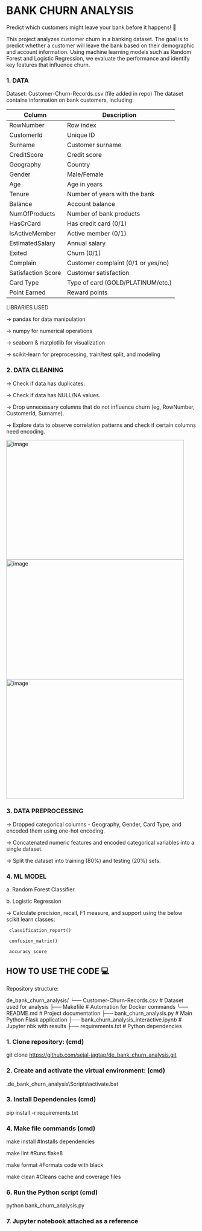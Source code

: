 # BANK CHURN ANALYSIS
Predict which customers might leave your bank before it happens! 🏃

This project analyzes customer churn in a banking dataset. The goal is to predict whether a customer will leave the bank based on their demographic and account information. Using machine learning models such as Random Forest and Logistic Regression, we evaluate the performance and identify key features that influence churn.

### 1. DATA
   
  Dataset: Customer-Churn-Records.csv (file added in repo)
  The dataset contains information on bank customers, including:

  | Column             | Description                        | 
  | ------------------ | ---------------------------------- | 
  | RowNumber          | Row index                          | 
  | CustomerId         | Unique ID                          | 
  | Surname            | Customer surname                   | 
  | CreditScore        | Credit score                       | 
  | Geography          | Country                            | 
  | Gender             | Male/Female                        | 
  | Age                | Age in years                       | 
  | Tenure             | Number of years with the bank      | 
  | Balance            | Account balance                    | 
  | NumOfProducts      | Number of bank products            | 
  | HasCrCard          | Has credit card (0/1)              | 
  | IsActiveMember     | Active member (0/1)                | 
  | EstimatedSalary    | Annual salary                      | 
  | Exited             | Churn (0/1)                        | 
  | Complain           | Customer complaint (0/1 or yes/no) | 
  | Satisfaction Score | Customer satisfaction              | 
  | Card Type          | Type of card (GOLD/PLATINUM/etc.)  | 
  | Point Earned       | Reward points                      | 

LIBRARIES USED

  -> pandas for data manipulation
  
  -> numpy for numerical operations
  
  -> seaborn & matplotlib for visualization
  
  -> scikit-learn for preprocessing, train/test split, and modeling

### 2. DATA CLEANING
   
  -> Check if data has duplicates.
  
  -> Check if data has NULL/NA values.
  
  -> Drop unnecessary columns that do not influence churn (eg, RowNumber, CustomerId, Surname).
  
  -> Explore data to observe correlation patterns and check if certain columns need encoding.

  <img width="471" height="316" alt="image" src="https://github.com/user-attachments/assets/b3208a41-cf94-4e34-a21f-2e51f85acbdc" />
  <img width="471" height="316" alt="image" src="https://github.com/user-attachments/assets/d1874a9f-e64f-406d-9ddc-cf0b5eac400c" />
  <img width="471" height="316" alt="image" src="https://github.com/user-attachments/assets/dab61408-c567-48d7-a0a5-f55489901d0b" />
  
### 3. DATA PREPROCESSING
   
  -> Dropped categorical columns - Geography, Gender, Card Type, and encoded them using one-hot encoding.
  
  -> Concatenated numeric features and encoded categorical variables into a single dataset.
  
  -> Split the dataset into training (80%) and testing (20%) sets.

### 4. ML MODEL
   
   a. Random Forest Classifier
   
   b. Logistic Regression

   -> Calculate precision, recall, F1 measure, and support using the below scikit learn classes:
   
     classification_report()
   
     confusion_matrix()
   
     accuracy_score

   
## HOW TO USE THE CODE 💻

Repository structure:

de_bank_churn_analysis/
└── Customer-Churn-Records.csv             # Dataset used for analysis
├── Makefile                               # Automation for Docker commands
└── README.md                              # Project documentation
├── bank_churn_analysis.py                 # Main Python Flask application
├── bank_churn_analysis_interactive.ipynb  # Jupyter nbk with results
├── requirements.txt                       # Python dependencies

### 1. Clone repository: (cmd)
   
  git clone https://github.com/sejal-jagtap/de_bank_churn_analysis.git

### 2. Create and activate the virtual environment: (cmd)
   
  .de_bank_churn_analysis\Scripts\activate.bat

### 3. Install Dependencies (cmd)
   
   pip install -r requirements.txt
   
### 4. Make file commands (cmd)
   
   make install #Installs dependencies
   
   make lint #Runs flake8

   make format #Formats code with black
   
   make clean #Cleans cache and coverage files

### 6. Run the Python script (cmd)
   
   python bank_churn_analysis.py

### 7. Jupyter notebook attached as a reference





